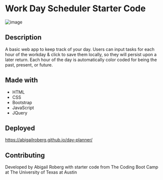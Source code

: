# Work Day Scheduler Starter Code
![image](https://user-images.githubusercontent.com/84743748/143930470-03bd8caf-4a49-4e14-87f4-1517d9b58bc0.png)
## Description
A basic web app to keep track of your day. Users can input tasks for each hour of the workday & click to save them locally, so they will persist upon a later return. Each hour of the day is automatically color coded for being the past, present, or future.
## Made with
* HTML
* CSS
* Bootstrap
* JavaScript
* JQuery
## Deployed
https://abigailroberg.github.io/day-planner/
## Contributing
Developed by Abigail Roberg with starter code from The Coding Boot Camp at The University of Texas at Austin

